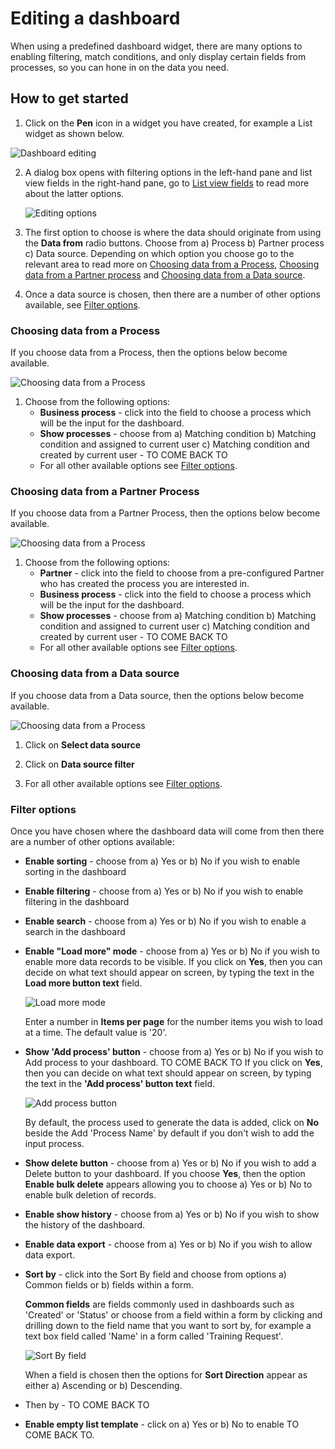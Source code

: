 # Editing a dashboard #

When using a predefined dashboard widget, there are many options to enabling filtering, match conditions, and only display certain fields from processes, so you can hone in on the data you need.



## How to get started ##

1. Click on the **Pen** icon in a widget you have created, for example a List widget as shown below.

![Dashboard editing](images/dashboardconfig.png)

2. A dialog box opens with filtering options in the left-hand pane and list view fields in the right-hand pane, go to [List view fields](#list-view-fields) to read more about the latter options.

   ![Editing options](images/listconfig.png)

3. The first option to choose is where the data should originate from using the **Data from** radio buttons. Choose from a) Process b) Partner process c) Data source. Depending on which option you choose go to the relevant area to read more on [Choosing data from a Process](#choosing-data-from-a-process), [Choosing data from a Partner process](#choosing-data=from-a=partner-process) and [Choosing data from a Data source](#choosing-data-from-a-data-source).

4. Once a data source is chosen, then there are a number of other options available, see [Filter options](#filter-options).

   

### Choosing data from a Process ###

If you choose data from a Process, then the options below become available.

![Choosing data from a Process](images/processdata.png)

1. Choose from the following options:
   - **Business process** - click into the field to choose a process which will be the input for the dashboard.
   - **Show processes** - choose from a) Matching condition b) Matching condition and assigned to current user c) Matching condition and created by current user - TO COME BACK TO
   - For all other available options see [Filter options](#filter-options).



### Choosing data from a Partner Process ###

If you choose data from a Partner Process, then the options below become available.

![Choosing data from a Process](images/partnerprocess_resized.png)

1. Choose from the following options:
   - **Partner** - click into the field to choose from a pre-configured Partner who has created the process you are interested in.
   - **Business process** - click into the field to choose a process which will be the input for the dashboard.
   - **Show processes** - choose from a) Matching condition b) Matching condition and assigned to current user c) Matching condition and created by current user - TO COME BACK TO
   - For all other available options see [Filter options](#filter-options).



### Choosing data from a Data source ###

If you choose data from a Data source, then the options below become available.

![Choosing data from a Process](images/dataprocess_resized.png)

1. Click on **Select data source**

1. Click on **Data source filter**

1. For all other available options see [Filter options](#filter-options).

   

### Filter options ###
Once you have chosen where the dashboard data will come from then there are a number of other options available: 

- **Enable sorting** - choose from a) Yes or b) No if you wish to enable sorting in the dashboard

- **Enable filtering** - choose from a) Yes or b) No if you wish to enable filtering in the dashboard

- **Enable search** - choose from a) Yes or b) No if you wish to enable a search in the dashboard

- **Enable "Load more" mode** - choose from a) Yes or b) No if you wish to enable more data records to be visible. If you click on **Yes**, then you can decide on what text should appear on screen, by typing the text in the **Load more button text** field.

  ![Load more mode](images/loadmore.png)

  Enter a number in **Items per page** for the number items you wish to load at a time. The default value is '20'.

- **Show 'Add process' button** - choose from a) Yes or b) No if you wish to Add process to your dashboard. TO COME BACK TO If you click on **Yes**, then you can decide on what text should appear on screen, by typing the text in the **'Add process' button text** field. 

  ![Add process button](images/addprocess.png)

  By default, the process used to generate the data is added, click on **No** beside the Add 'Process Name' by default if you don't wish to add the input process.

- **Show delete button** - choose from a) Yes or b) No if you wish to add a Delete button to your dashboard. If you choose **Yes**, then the option **Enable bulk delete** appears allowing you to choose a) Yes or b) No to enable bulk deletion of records.

- **Enable show history** - choose from a) Yes or b) No if you wish to show the history of the dashboard.

- **Enable data export** - choose from a) Yes or b) No if you wish to allow data export.

- **Sort by** - click into the Sort By field and choose from options a) Common fields or b) fields within a form.

  **Common fields** are fields commonly used in dashboards such as 'Created' or 'Status' or choose from a field within a form by clicking and drilling down to the field name that you want to sort by, for example a text box field called 'Name' in a form called 'Training Request'.

  ![Sort By field](images/sortbyfield.png)

  When a field is chosen then the options for **Sort Direction** appear as either a) Ascending or b) Descending.

- Then by - TO COME BACK TO

- **Enable empty list template** - click on a) Yes or b) No to enable TO COME BACK TO.



